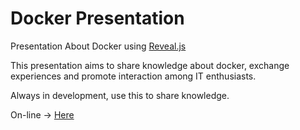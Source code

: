 # Docker Presentation
Presentation About Docker using <a href="http://lab.hakim.se/reveal-js">Reveal.js</a>

This presentation aims to share knowledge about docker, exchange experiences and promote interaction among IT enthusiasts.

Always in development, use this to share knowledge.

On-line -> <a href="https://juniorjbn.github.io/press-docker/#/">Here</a>

